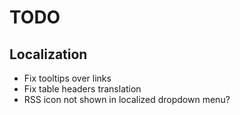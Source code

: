 # TODO

## Localization

- Fix tooltips over links
- Fix table headers translation
- RSS icon not shown in localized dropdown menu?
